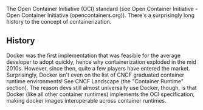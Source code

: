 The Open Container Initiative (OCI) standard (see Open Container Initiative - Open Container Initiative (opencontainers.org)). There's a surprisingly long history to the concept of containerization. 

## History
Docker was the first implementation that was feasible for the average developer to adopt quickly, hence why containerization exploded in the mid 2010s. However, since then, quite a few players have entered the market. Surprisingly, Docker isn't even on the list of CNCF graduated container runtime environments! See CNCF Landscape (the "Container Runtime" section). The reason devs still almost universally use Docker, though, is that Docker (like all other container runtimes) implements the OCI specification, making docker images interoperable across container runtimes.
